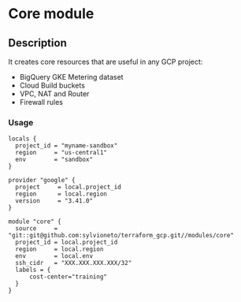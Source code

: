 # Core module

## Description
It creates core resources that are useful in any GCP project:
- BigQuery GKE Metering dataset
- Cloud Build buckets
- VPC, NAT and Router
- Firewall rules

### Usage

```hcl-terraform
locals {
  project_id = "myname-sandbox"
  region     = "us-central1"
  env        = "sandbox"
}

provider "google" {
  project     = local.project_id
  region      = local.region
  version     = "3.41.0"
}

module "core" {
  source     = "git::git@github.com:sylvioneto/terraform_gcp.git//modules/core"
  project_id = local.project_id
  region     = local.region
  env        = local.env
  ssh_cidr   = "XXX.XXX.XXX.XXX/32"
  labels = {
      cost-center="training"
  }
}
```
